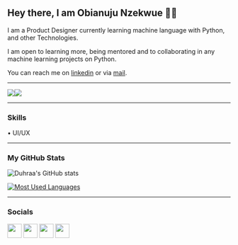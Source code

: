 
<h2> Hey there, I am Obianuju Nzekwue 👋🏾 </h2>

<p>
I am a Product Designer currently learning machine language with Python, and other Technologies.
</p>


<p>
I am open to learning more, being mentored and to collaborating in any machine learning projects on Python.
</p>


<p>You can reach me on <a href = "https://www.linkedin.com/in/obianuju-nzekwue-1257951a2/">linkedin</a> or via <a href = "mailto:nzekwueobianuju@gmail.com">mail</a>.</p>


<hr/>


<a href="https://www.twitter.com/j_ujay" target="_blank" rel="noreferrer"><img
src="https://img.shields.io/twitter/follow/j_ujay?logo=twitter&style=for-the-badge&color=f97316&labelColor=ffffff"
/></a><a href="https://www.github.com/duhraa" target="_blank" rel="noreferrer"><img
src="https://img.shields.io/github/followers/duhraa?logo=github&style=for-the-badge&color=f97316&labelColor=ffffff" /></a>

<hr/>


### Skills

<p align="left">
• UI/UX
</p>

<b></b>

<hr/>


### My GitHub Stats

![Duhraa's GitHub stats](https://github-readme-stats.vercel.app/api?username=duhraa&show_icons=true&count_private=true&theme=gotham&hide_border=false&bg_color=00000000)

[![Most Used Languages](https://github-readme-stats.vercel.app/api/top-langs/?username=duhraa&layout=compact&hide_border=false&theme=gotham&bg_color=00000000)](https://github.com/duhraa)

<hr/>


### Socials

<p align="left"> <a href="https://www.github.com/duhraa" target="_blank" rel="noreferrer"><img src="https://raw.githubusercontent.com/danielcranney/readme-generator/main/public/icons/socials/github.svg" width="32" height="32" /></a> <a href="http://www.instagram.com/duh_raa" target="_blank" rel="noreferrer"><img src="https://raw.githubusercontent.com/danielcranney/readme-generator/main/public/icons/socials/instagram.svg" width="32" height="32" /></a> <a href="https://www.linkedin.com/in/obianuju-nzekwue-1257951a2/" target="_blank" rel="noreferrer"><img src="https://raw.githubusercontent.com/danielcranney/readme-generator/main/public/icons/socials/linkedin.svg" width="32" height="32" /></a> <a href="https://www.twitter.com/j_ujay" target="_blank" rel="noreferrer"><img src="https://raw.githubusercontent.com/danielcranney/readme-generator/main/public/icons/socials/twitter.svg" width="32" height="32" /></a></p>

<!---
duhraa/duhraa is a ✨ special ✨ repository because its `README.md` (this file) appears on your GitHub profile.
You can click the Preview link to take a look at your changes.
--->
